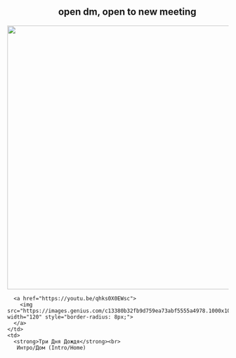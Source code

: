## ㅤㅤㅤㅤㅤㅤopen dm, open to new meeting
<img src="https://github.com/user-attachments/assets/a15182ba-c50b-42ff-817f-127b00481bd2" width="600"/>
   
      <a href="https://youtu.be/qhks0X0EWsc">
        <img src="https://images.genius.com/c13380b32fb9d759ea73abf5555a4978.1000x1000x1.png" width="120" style="border-radius: 8px;">
      </a>
    </td>
    <td>
      <strong>Три Дня Дождя</strong><br>
       Интро/Дом (Intro/Home) 
    

